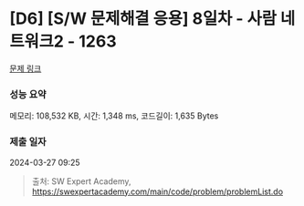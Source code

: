 # [D6] [S/W 문제해결 응용] 8일차 - 사람 네트워크2 - 1263 

[문제 링크](https://swexpertacademy.com/main/code/problem/problemDetail.do?contestProbId=AV18P2B6Iu8CFAZN) 

### 성능 요약

메모리: 108,532 KB, 시간: 1,348 ms, 코드길이: 1,635 Bytes

### 제출 일자

2024-03-27 09:25



> 출처: SW Expert Academy, https://swexpertacademy.com/main/code/problem/problemList.do